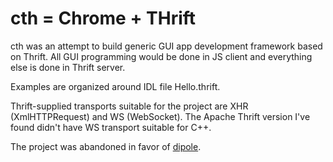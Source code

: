 # cth = Chrome + THrift

cth was an attempt to build generic GUI app development framework based on Thrift. All GUI programming would be done in JS client and everything else is done in Thrift server.

Examples are organized around IDL file Hello.thrift.

Thrift-supplied transports suitable for the project are XHR (XmlHTTPRequest) and WS (WebSocket). The Apache Thrift version I've found didn't have WS transport suitable for C++.

The project was abandoned in favor of [dipole](https://github.com/philotymic/dipole).
